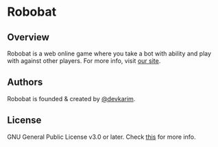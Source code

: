 # Robobat

## Overview

Robobat is a web online game where you take a bot with ability and play with against other players. For more info, visit [our site](https://www.arena.coloredy.com).

## Authors

Robobat is founded & created by [@devkarim](https://github.com/devkarim).

## License

GNU General Public License v3.0 or later. Check [this](https://github.com/devkarim/robobat/blob/main/LICENSE.md) for more info.
